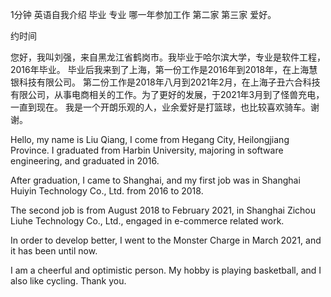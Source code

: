 1分钟 英语自我介绍   毕业  专业   哪一年参加工作    第二家  第三家    爱好。

约时间   


您好，我叫刘强，来自黑龙江省鹤岗市。我毕业于哈尔滨大学，专业是软件工程，2016年毕业。
毕业后我来到了上海，第一份工作是2016年到2018年，在上海慧银科技有限公司。
第二份工作是2018年八月到2021年2月，在上海子丑六合科技有限公司，从事电商相关的工作。为了更好的发展，于2021年3月到了怪兽充电，一直到现在。
我是一个开朗乐观的人，业余爱好是打篮球，也比较喜欢骑车。谢谢。


Hello, my name is Liu Qiang, I come from Hegang City, Heilongjiang Province. I graduated from Harbin University, majoring in software engineering, and graduated in 2016. 

After graduation, I came to Shanghai, and my first job was in Shanghai Huiyin Technology Co., Ltd. from 2016 to 2018.

The second job is from August 2018 to February 2021, in Shanghai Zichou Liuhe Technology Co., Ltd., engaged in e-commerce related work.

In order to develop better, I went to the Monster Charge in March 2021, and it has been until now.

I am a cheerful and optimistic person. My hobby is playing basketball, and I also like cycling. Thank you.
